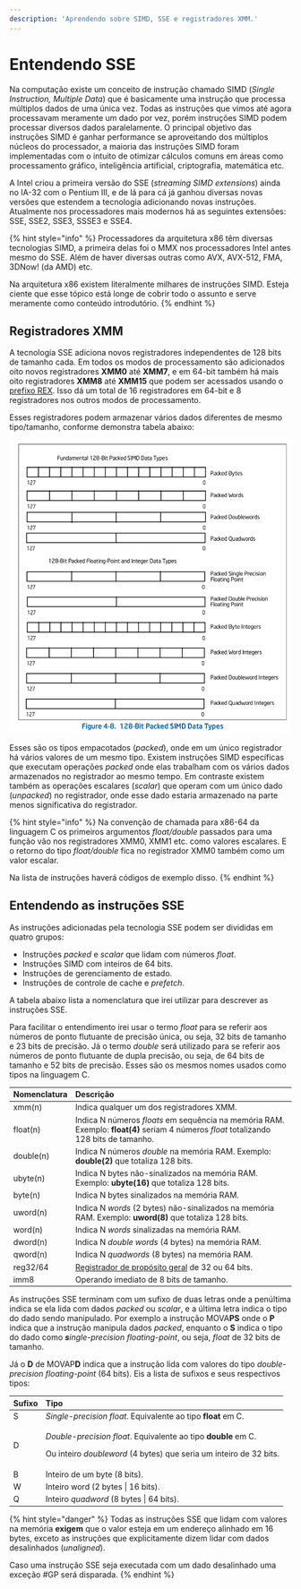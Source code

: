```yaml
---
description: 'Aprendendo sobre SIMD, SSE e registradores XMM.'
---
```


# Entendendo SSE

Na computação existe um conceito de instrução chamado SIMD \(_Single Instruction, Multiple Data_\) que é basicamente uma instrução que processa múltiplos dados de uma única vez. Todas as instruções que vimos até agora processavam meramente um dado por vez, porém instruções SIMD podem processar diversos dados paralelamente. O principal objetivo das instruções SIMD é ganhar performance se aproveitando dos múltiplos núcleos do processador, a maioria das instruções SIMD foram implementadas com o intuito de otimizar cálculos comuns em áreas como processamento gráfico, inteligência artificial, criptografia, matemática etc.

A Intel criou a primeira versão do SSE \(_streaming SIMD extensions_\) ainda no IA-32 com o Pentium III, e de lá para cá já ganhou diversas novas versões que estendem a tecnologia adicionando novas instruções. Atualmente nos processadores mais modernos há as seguintes extensões: SSE, SSE2, SSE3, SSSE3 e SSE4.

{% hint style="info" %}
Processadores da arquitetura x86 têm diversas tecnologias SIMD, a primeira delas foi o MMX nos processadores Intel antes mesmo do SSE. Além de haver diversas outras como AVX,  AVX-512, FMA, 3DNow! \(da AMD\) etc.

Na arquitetura x86 existem literalmente milhares de instruções SIMD. Esteja ciente que esse tópico está longe de cobrir todo o assunto e serve meramente como conteúdo introdutório.
{% endhint %}

## Registradores XMM

A tecnologia SSE adiciona novos registradores independentes de 128 bits de tamanho cada. Em todos os modos de processamento são adicionados oito novos registradores **XMM0** até **XMM7**, e em 64-bit também há mais oito registradores **XMM8** até **XMM15** que podem ser acessados usando o [prefixo REX](../prefixos.md#rex). Isso dá um total de 16 registradores em 64-bit e 8 registradores nos outros modos de processamento.

Esses registradores podem armazenar vários dados diferentes de mesmo tipo/tamanho, conforme demonstra tabela abaixo:

![Intel Developer&apos;s Manuals \| 4.6.2 128-Bit Packed SIMD Data Types](../../.gitbook/assets/image%20%289%29.png)

Esses são os tipos empacotados \(_packed_\), onde em um único registrador há vários valores de um mesmo tipo. Existem instruções SIMD específicas que executam operações _packed_ onde elas trabalham com os vários dados armazenados no registrador ao mesmo tempo. Em contraste existem também as operações escalares \(_scalar_\) que operam com um único dado \(_unpacked_\) no registrador, onde esse dado estaria armazenado na parte menos significativa do registrador.

{% hint style="info" %}
Na convenção de chamada para x86-64 da linguagem C os primeiros argumentos _float/double_ passados para uma função vão nos registradores XMM0, XMM1 etc. como valores escalares. E o retorno do tipo _float/double_ fica no registrador XMM0 também como um valor escalar.

Na lista de instruções haverá códigos de exemplo disso.
{% endhint %}

## Entendendo as instruções SSE

As instruções adicionadas pela tecnologia SSE podem ser divididas em quatro grupos:

* Instruções _packed_ e _scalar_ que lidam com números _float_.
* Instruções SIMD com inteiros de 64 bits.
* Instruções de gerenciamento de estado.
* Instruções de controle de cache e _prefetch_.

A tabela abaixo lista a nomenclatura que irei utilizar para descrever as instruções SSE.

Para facilitar o entendimento irei usar o termo _float_ para se referir aos números de ponto flutuante de precisão única, ou seja, 32 bits de tamanho e 23 bits de precisão. Já o termo _double_ será utilizado para se referir aos números de ponto flutuante de dupla precisão, ou seja, de 64 bits de tamanho e 52 bits de precisão. Esses são os mesmos nomes usados como tipos na linguagem C.

| Nomenclatura | Descrição |
| :--- | :--- |
| xmm\(n\) | Indica qualquer um dos registradores XMM. |
| float\(n\) | Indica N números _floats_ em sequência na memória RAM. Exemplo: **float\(4\)** seriam 4 números _float_ totalizando 128 bits de tamanho. |
| double\(n\) | Indica N números _double_ na memória RAM. Exemplo: **double\(2\)** que totaliza 128 bits. |
| ubyte\(n\) | Indica N bytes não-sinalizados na memória RAM. Exemplo: **ubyte\(16\)** que totaliza 128 bits. |
| byte\(n\) | Indica N bytes sinalizados na memória RAM. |
| uword\(n\) | Indica N _words_ \(2 bytes\) não-sinalizados na memória RAM. Exemplo: **uword\(8\)** que totaliza 128 bits. |
| word\(n\) | Indica N _words_ sinalizadas na memória RAM. |
| dword\(n\) | Indica N _double words_ \(4 bytes\) na memória RAM. |
| qword\(n\) | Indica N _quadwords_ \(8 bytes\) na memória RAM. |
| reg32/64 | [Registrador de propósito geral](../../a-base/registradores-gerais.md) de 32 ou 64 bits. |
| imm8 | Operando imediato de 8 bits de tamanho. |

As instruções SSE terminam com um sufixo de duas letras onde a penúltima indica se ela lida com dados _packed_ ou _scalar_, e a última letra indica o tipo do dado sendo manipulado. Por exemplo a instrução MOVA**PS** onde o **P** indica que a instrução manipula dados _packed_, enquanto o **S** indica o tipo do dado como _**s**ingle-precision floating-point_, ou seja, _float_ de 32 bits de tamanho.

Já o **D** de MOVAP**D** indica que a instrução lida com valores do tipo _double-precision floating-point_ \(64 bits\). Eis a lista de sufixos e seus respectivos tipos:

<table>
  <thead>
    <tr>
      <th style="text-align:left">Sufixo</th>
      <th style="text-align:left">Tipo</th>
    </tr>
  </thead>
  <tbody>
    <tr>
      <td style="text-align:left">S</td>
      <td style="text-align:left"><em>Single-precision float</em>. Equivalente ao tipo <b>float</b> em C.</td>
    </tr>
    <tr>
      <td style="text-align:left">D</td>
      <td style="text-align:left">
        <p><em>Double-precision float</em>. Equivalente ao tipo <b>double</b> em C.</p>
        <p>Ou inteiro <em>doubleword</em> (4 bytes) que seria um inteiro de 32 bits.</p>
      </td>
    </tr>
    <tr>
      <td style="text-align:left">B</td>
      <td style="text-align:left">Inteiro de um byte (8 bits).</td>
    </tr>
    <tr>
      <td style="text-align:left">W</td>
      <td style="text-align:left">Inteiro word (2 bytes | 16 bits).</td>
    </tr>
    <tr>
      <td style="text-align:left">Q</td>
      <td style="text-align:left">Inteiro <em>quadword</em> (8 bytes | 64 bits).</td>
    </tr>
  </tbody>
</table>

{% hint style="danger" %}
Todas as instruções SSE que lidam com valores na memória **exigem** que o valor esteja em um endereço alinhado em 16 bytes, exceto as instruções que explicitamente dizem lidar com dados desalinhados \(_unaligned_\).

Caso uma instrução SSE seja executada com um dado desalinhado uma exceção \#GP será disparada.
{% endhint %}

